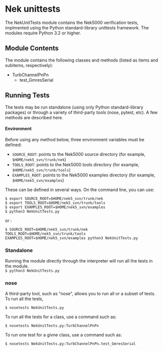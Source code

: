 Nek unittests
=============

The NekUnitTests module contains the Nek5000 verification tests, implmented 
using  the Python standard-library unittests framework.  The modules require 
Python 3.2 or higher.  

Module Contents
---------------

The module contains the following classes and methods (listed as items and 
subitems,  respectively):

* TurbChannelPnPn
  * test_GmresSerial
  
Running Tests
-------------

The tests may be run standalone (using only Python standard-library packages) or 
through a variety of third-party tools (nose, pytest, etc).  A few methods are 
described here.  

#### Environment

Before using any method below, three environment variables must be defined:

* `SOURCE_ROOT`: points to the Nek5000 source directory (for example, 
  `$HOME/nek5_svn/trunk/nek`)
* `TOOLS_ROOT`: points to the Nek5000 tools directory (for example,
  `$HOME/nek5_svn/trunk/tools`)
* `EXAMPLES_ROOT`: points to the Nek5000 examples directory (for example,
  `$HOME/nek5_svn/examples`)
  
These can be defined in several ways.  On the command line, you can use:
```
$ export SOURCE_ROOT=$HOME/nek5_svn/trunk/nek
$ export TOOLS_ROOT=$HOME/nek5_svn/trunk/tools
$ export EXAMPLES_ROOT=$HOME/nek5_svn/examples
$ python3 NekUnitTests.py
```
or :
```
$ SOURCE_ROOT=$HOME/nek5_svn/trunk/nek TOOLS_ROOT=$HOME/nek5_svn/trunk/tools EXAMPLES_ROOT=$HOME/nek5_svn/examples python3 NekUnitTests.py
```

### Standalone

Running the module directly through the interpreter will run all the tests in 
the module.  
`$ python3 NekUnitTests.py`

### nose

A third-party tool, such as "nose", allows you to run all or a subset of tests.  To run all the tests,
```
$ nosetests NekUnitTests.py
```
To run all the tests for a class, use a command such as:
```
$ nosetests NekUnitTests.py:TurbChannelPnPn
```
To run one test for a givne class, use a command such as:
```
$ nosetests NekUnitTests.py:TurbChannelPnPn.test_GmresSerial
```
    

